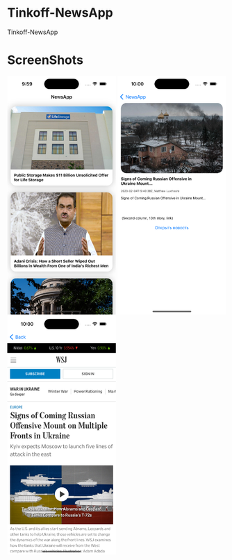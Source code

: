 # Tinkoff-NewsApp
Tinkoff-NewsApp

# ScreenShots
<img src="screenshots/1.png" width="250" height="550" /> <img src="screenshots/2.png" width="250" height="550" /> <img src="screenshots/3.png" width="250" height="550" />

 
